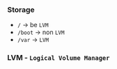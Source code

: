### Storage
- `/` ->  be `LVM`
- `/boot` -> non `LVM`
- `/var` ->  `LVM` 



### LVM - `Logical Volume Manager`

